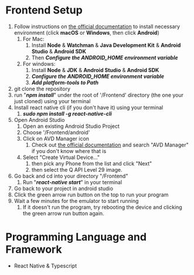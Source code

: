 # Frontend Setup
1. Follow instructions on [the official documentation](https://reactnative.dev/docs/environment-setup) to install necessary environment (click **macOS** or **Windows**, then click **Android**)
    1. For Mac: 
        1. Install **Node** & **Watchman** & **Java Development Kit** & **Android Studio** & **Android SDK**
        2. Then ***Configure the ANDROID_HOME environment variable***
    2. For windows:
        1. Install **Node** & **JDK** & **Android Studio** & **Android SDK**
        2. ***Configure the ANDROID_HOME environment variable***
        3. ***Add platform-tools to Path***
2. git clone the repository
3. run "***npm install***" under the root of '/Frontend' directory (the one your just cloned) using your terminal
4. Install react native cli (if you don't have it) using your terminal
    1. ***sudo npm install -g react-native-cli***
5. Open Android Studio
    1. Open an existing Android Studio Project
    2. Choose '/Frontend/android'
    3. Click on AVD Manager icon
        1. Check out [the official documentation](https://reactnative.dev/docs/environment-setup) and search "AVD Manager" if you don't know where that is
    4. Select "Create Virtual Device..."
        1. then pick any Phone from the list and click "Next"
        2. then select the Q API Level 29 image.
6. Go back and cd into your directory "/Frontend"
    1. Run "***react-native start***" in your terminal
7. Go back to your project in android studio
8. Click the green arrow run button on the top to run your program
9. Wait a few minutes for the emulator to start running
    1. If it doesn't run the program, try rebooting the device and clicking the green arrow run button again.
    
# Programming Language and Framework
- React Native & Typescript
